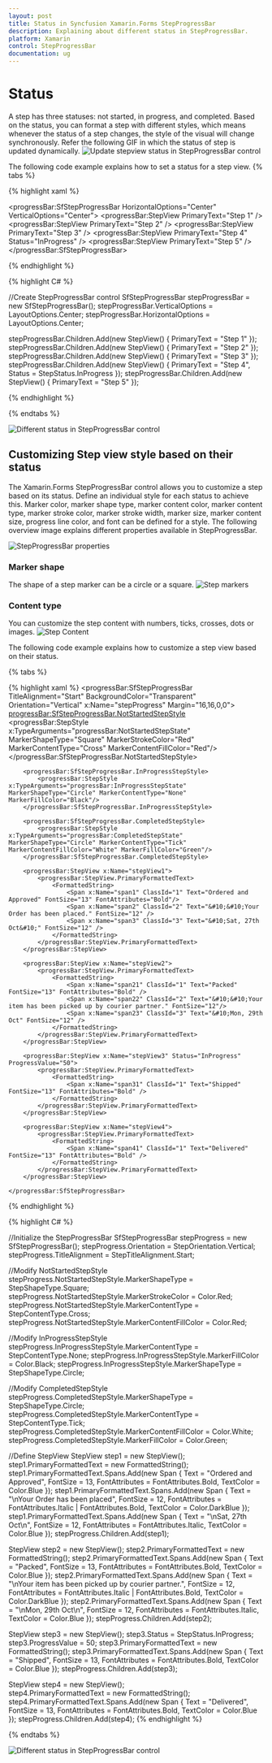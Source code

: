 ```yaml
---
layout: post
title: Status in Syncfusion Xamarin.Forms StepProgressBar
description: Explaining about different status in StepProgressBar.
platform: Xamarin
control: StepProgressBar
documentation: ug
---
```


# Status
	
A step has three statuses: not started, in progress, and completed. Based on the status, you can format a step with different styles, which means whenever the status of a step changes, the style of the visual will change synchronously. Refer the following GIF in which the status of step is updated dynamically.
![Update stepview status in StepProgressBar control](overview_images/Steps-in-Not-Started-Status.gif)

The following code example explains how to set a status for a step view.
{% tabs %} 

{% highlight xaml %} 

<progressBar:SfStepProgressBar HorizontalOptions="Center" VerticalOptions="Center">
    <progressBar:StepView PrimaryText="Step 1" />
    <progressBar:StepView PrimaryText="Step 2" />
    <progressBar:StepView PrimaryText="Step 3" />
	<progressBar:StepView PrimaryText="Step 4" Status="InProgress" />
    <progressBar:StepView PrimaryText="Step 5" />
</progressBar:SfStepProgressBar>        

{% endhighlight %}

{% highlight C# %} 

//Create StepProgressBar control
SfStepProgressBar stepProgressBar = new SfStepProgressBar();
stepProgressBar.VerticalOptions = LayoutOptions.Center;
stepProgressBar.HorizontalOptions = LayoutOptions.Center;

stepProgressBar.Children.Add(new StepView() { PrimaryText = "Step 1" });
stepProgressBar.Children.Add(new StepView() { PrimaryText = "Step 2" });
stepProgressBar.Children.Add(new StepView() { PrimaryText = "Step 3" });
stepProgressBar.Children.Add(new StepView() { PrimaryText = "Step 4", Status = StepStatus.InProgress });
stepProgressBar.Children.Add(new StepView() { PrimaryText = "Step 5" });

{% endhighlight %}

{% endtabs %} 

![Different status in StepProgressBar control](overview_images/status.png)

## Customizing Step view style based on their status

The Xamarin.Forms StepProgressBar control allows you to customize a step based on its status. Define an individual style for each status to achieve this. Marker color, marker shape type, marker content color, marker content type, marker stroke color, marker stroke width, marker size, marker content size, progress line color, and font can be defined for a style. The following overview image explains different properties available in StepProgressBar.

![StepProgressBar properties](overview_images/properties.png)

### Marker shape

The shape of a step marker can be a circle or a square.
![Step markers](overview_images/Step-Markers.png)

### Content type

You can customize the step content with numbers, ticks, crosses, dots or images.
![Step Content](overview_images/Step-Content.png)

The following code example explains how to customize a step view based on their status.

{% tabs %} 

{% highlight xaml %} 
<progressBar:SfStepProgressBar TitleAlignment="Start" BackgroundColor="Transparent" Orientation="Vertical" x:Name="stepProgress" Margin="16,16,0,0">
        <progressBar:SfStepProgressBar.NotStartedStepStyle>
            <progressBar:StepStyle x:TypeArguments="progressBar:NotStartedStepState" MarkerShapeType="Square" MarkerStrokeColor="Red" MarkerContentType="Cross" MarkerContentFillColor="Red"/>
        </progressBar:SfStepProgressBar.NotStartedStepStyle>

        <progressBar:SfStepProgressBar.InProgressStepStyle>
            <progressBar:StepStyle x:TypeArguments="progressBar:InProgressStepState" MarkerShapeType="Circle" MarkerContentType="None" MarkerFillColor="Black"/>
        </progressBar:SfStepProgressBar.InProgressStepStyle>

        <progressBar:SfStepProgressBar.CompletedStepStyle>
            <progressBar:StepStyle x:TypeArguments="progressBar:CompletedStepState" MarkerShapeType="Circle" MarkerContentType="Tick" MarkerContentFillColor="White" MarkerFillColor="Green"/>
        </progressBar:SfStepProgressBar.CompletedStepStyle>
       
        <progressBar:StepView x:Name="stepView1">
            <progressBar:StepView.PrimaryFormattedText>
                <FormattedString>
                    <Span x:Name="span1" ClassId="1" Text="Ordered and Approved" FontSize="13" FontAttributes="Bold"/>
                    <Span x:Name="span2" ClassId="2" Text="&#10;&#10;Your Order has been placed." FontSize="12" />
                    <Span x:Name="span3" ClassId="3" Text="&#10;Sat, 27th Oct&#10;" FontSize="12" />
                </FormattedString>
            </progressBar:StepView.PrimaryFormattedText>
        </progressBar:StepView>

        <progressBar:StepView x:Name="stepView2">
            <progressBar:StepView.PrimaryFormattedText>
                <FormattedString>
                    <Span x:Name="span21" ClassId="1" Text="Packed" FontSize="13" FontAttributes="Bold" />
                    <Span x:Name="span22" ClassId="2" Text="&#10;&#10;Your item has been picked up by courier partner." FontSize="12"/>
                    <Span x:Name="span23" ClassId="3" Text="&#10;Mon, 29th Oct" FontSize="12" />
                </FormattedString>
            </progressBar:StepView.PrimaryFormattedText>
        </progressBar:StepView>

        <progressBar:StepView x:Name="stepView3" Status="InProgress" ProgressValue="50">
            <progressBar:StepView.PrimaryFormattedText>
                <FormattedString>
                    <Span x:Name="span31" ClassId="1" Text="Shipped" FontSize="13" FontAttributes="Bold" />
                </FormattedString>
            </progressBar:StepView.PrimaryFormattedText>
        </progressBar:StepView>

        <progressBar:StepView x:Name="stepView4">
            <progressBar:StepView.PrimaryFormattedText>
                <FormattedString>
                    <Span x:Name="span41" ClassId="1" Text="Delivered" FontSize="13" FontAttributes="Bold" />
                </FormattedString>
            </progressBar:StepView.PrimaryFormattedText>
        </progressBar:StepView>

    </progressBar:SfStepProgressBar>
{% endhighlight %}

{% highlight C# %} 

//Initialize the StepProgressBar
SfStepProgressBar stepProgress = new SfStepProgressBar();
stepProgress.Orientation = StepOrientation.Vertical;            
stepProgress.TitleAlignment = StepTitleAlignment.Start;

//Modify NotStartedStepStyle
stepProgress.NotStartedStepStyle.MarkerShapeType = StepShapeType.Square;
stepProgress.NotStartedStepStyle.MarkerStrokeColor = Color.Red;
stepProgress.NotStartedStepStyle.MarkerContentType = StepContentType.Cross;
stepProgress.NotStartedStepStyle.MarkerContentFillColor = Color.Red;

//Modify InProgressStepStyle
stepProgress.InProgressStepStyle.MarkerContentType = StepContentType.None;
stepProgress.InProgressStepStyle.MarkerFillColor = Color.Black;
stepProgress.InProgressStepStyle.MarkerShapeType = StepShapeType.Circle;

//Modify CompletedStepStyle
stepProgress.CompletedStepStyle.MarkerShapeType = StepShapeType.Circle;            
stepProgress.CompletedStepStyle.MarkerContentType = StepContentType.Tick;
stepProgress.CompletedStepStyle.MarkerContentFillColor = Color.White;
stepProgress.CompletedStepStyle.MarkerFillColor = Color.Green;

//Define StepView
StepView step1 = new StepView();
step1.PrimaryFormattedText = new FormattedString();
step1.PrimaryFormattedText.Spans.Add(new Span { Text = "Ordered and Approved", FontSize = 13, FontAttributes = FontAttributes.Bold, TextColor = Color.Blue });
step1.PrimaryFormattedText.Spans.Add(new Span { Text = "\nYour Order has been placed", FontSize = 12, FontAttributes = FontAttributes.Italic | FontAttributes.Bold, TextColor = Color.DarkBlue });
step1.PrimaryFormattedText.Spans.Add(new Span { Text = "\nSat, 27th Oct\n", FontSize = 12, FontAttributes = FontAttributes.Italic, TextColor = Color.Blue });
stepProgress.Children.Add(step1);
          
StepView step2 = new StepView();
step2.PrimaryFormattedText = new FormattedString();
step2.PrimaryFormattedText.Spans.Add(new Span { Text = "Packed", FontSize = 13, FontAttributes = FontAttributes.Bold, TextColor = Color.Blue });
step2.PrimaryFormattedText.Spans.Add(new Span { Text = "\nYour item has been picked up by courier partner.", FontSize = 12, FontAttributes = FontAttributes.Italic | FontAttributes.Bold, TextColor = Color.DarkBlue });
step2.PrimaryFormattedText.Spans.Add(new Span { Text = "\nMon, 29th Oct\n", FontSize = 12, FontAttributes = FontAttributes.Italic, TextColor = Color.Blue });
stepProgress.Children.Add(step2);

StepView step3 = new StepView();
step3.Status = StepStatus.InProgress;
step3.ProgressValue = 50;
step3.PrimaryFormattedText = new FormattedString();
step3.PrimaryFormattedText.Spans.Add(new Span { Text = "Shipped", FontSize = 13, FontAttributes = FontAttributes.Bold, TextColor = Color.Blue });
stepProgress.Children.Add(step3);


StepView step4 = new StepView();	
step4.PrimaryFormattedText = new FormattedString();
step4.PrimaryFormattedText.Spans.Add(new Span { Text = "Delivered", FontSize = 13, FontAttributes = FontAttributes.Bold, TextColor = Color.Blue });
stepProgress.Children.Add(step4);
{% endhighlight %}

{% endtabs %} 

![Different status in StepProgressBar control](overview_images/style.png)